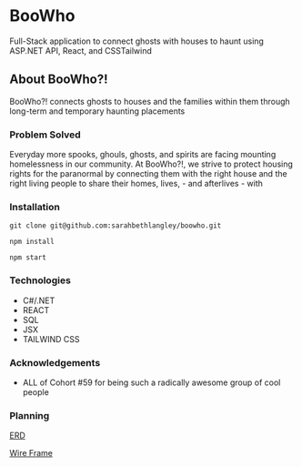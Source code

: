 # BooWho
Full-Stack application to connect ghosts with houses to haunt using ASP.NET API, React, and CSSTailwind

## About BooWho?!

BooWho?! connects ghosts to houses and the families within
them through long-term and temporary haunting placements

### Problem Solved 

 Everyday more spooks, ghouls, ghosts, and spirits are facing
 mounting homelessness in our community. At BooWho?!, we strive to
 protect housing rights for the paranormal by connecting them with
 the right house and the right living people to share their homes,
 lives, - and afterlives - with
              
### Installation

```git clone git@github.com:sarahbethlangley/boowho.git```

```npm install```

```npm start```

### Technologies

- C#/.NET
- REACT
- SQL
- JSX
- TAILWIND CSS


### Acknowledgements

- ALL of Cohort #59 for being such a radically awesome group of cool people  

### Planning

[ERD](https://dbdiagram.io/d/6387b4f5bae3ed7c4543e685)

[Wire Frame](https://sketchboard.me/vDEHhC0lrPZ?#/)
